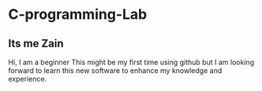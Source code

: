 # C-programming-Lab
## Its me Zain
Hi, I am a beginner
This might be my first time using github but I am looking forward to learn this new software to enhance my knowledge and experience.
